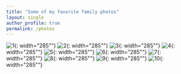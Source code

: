 ```yaml
---
title: "Some of my favorite family photos"
layout: single 
author_profile: true
permalink: /photos
---
```


![1](https://www.bgu.ac.il/~avin/pmwiki/uploads/Main/Photos/106_0638_1.jpg){: width="285""}
![2](https://www.bgu.ac.il/~avin/pmwiki/uploads/Main/Photos/IMG_3078.jpg){: width="285""}
![3](https://www.bgu.ac.il/~avin/pmwiki/uploads/Main/Photos/IMG_0920.jpg){: width="285""}
![4](https://www.bgu.ac.il/~avin/pmwiki/uploads/Main/Photos/IMG_1336.jpg){: width="285""}
![5](https://www.bgu.ac.il/~avin/pmwiki/uploads/Main/Photos/IMG_1797.jpg){: width="285""}
![6](https://www.bgu.ac.il/~avin/pmwiki/uploads/Main/Photos/IMG_2235.jpg){: width="285""}
![7](https://www.bgu.ac.il/~avin/pmwiki/uploads/Main/Photos/IMG_2359.jpg){: width="285""}
![8](https://www.bgu.ac.il/~avin/pmwiki/uploads/Main/Photos/IMG_2641.jpg){: width="285""}
![9](https://www.bgu.ac.il/~avin/pmwiki/uploads/Main/Photos/IMG_4141.jpg){: width="285""}
![10](https://www.bgu.ac.il/~avin/pmwiki/uploads/Main/Photos/IMG_4157.jpg){: width="285""}

